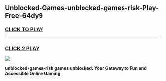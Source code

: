 
## Unblocked-Games-unblocked-games-risk-Play-Free-64dy9
<h3>
<a href="https://premium76.site?title=unblocked-games-risk&ref=10A">CLICK TO PLAY</a></h3>
<hr>

<h3>
<a href="https://premium76.site?title=unblocked-games-risk&ref=10A">CLICK 2 PLAY</a>
  
</h3>

<a href="https://premium76.site?title=unblocked-games-risk&ref=10A"><img src="https://clearcache.store/games.png"></a>


**unblocked-games-risk games unblocked: Your Gateway to Fun and Accessible Online Gaming**
